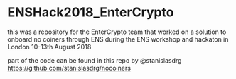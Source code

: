 # ENSHack2018_EnterCrypto
this was a repository for the EnterCrypto team that worked on a solution to onboard no coiners through ENS
during the ENS workshop and hackaton in London 10-13th August 2018

part of the code can be found in this repo by @stanislasdrg 
https://github.com/stanislasdrg/nocoiners
